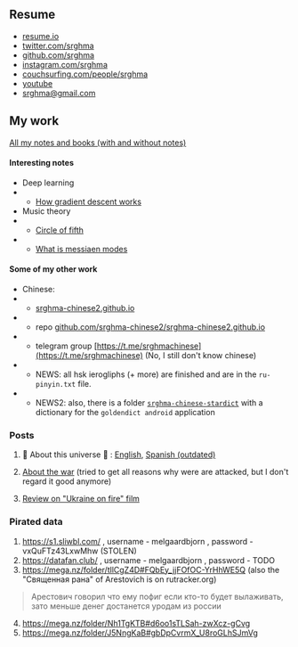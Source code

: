 ## Resume

- [resume.io](https://resume.io/r/gIIVYqKmf)
- [twitter.com/srghma](https://twitter.com/srghma)
- [github.com/srghma](https://github.com/srghma)
- [instagram.com/srghma](https://instagram.com/srghma)
- [couchsurfing.com/people/srghma](https://www.couchsurfing.com/people/srghma)
- [youtube](https://m.youtube.com/channel/UCeXBynq0xehRgm5ECkr9p2A)
- [srghma@gmail.com](mailto:srghma@gmail.com)

## My work

[All my notes and books (with and without notes)](https://drive.google.com/drive/folders/19N_sjpt1kCzW9cgJItEoZgfgm6YOOJtn?usp=sharing)

#### Interesting notes

- Deep learning
- - [How gradient descent works](https://drive.google.com/file/d/1FnQHjw-vt09uQuk36uQReiS5a72hr6ae/view?usp=sharing)
- Music theory
- - [Circle of fifth](https://drive.google.com/file/d/1jGN2_w7B6-J-iy_kd_k2yMyTkqhnpxfd/view?usp=sharing)
- - [What is messiaen modes](https://drive.google.com/file/d/1j8ejOJb0XeB_UPhBockxhGeHObnP4OIz/view?usp=sharing)

#### Some of my other work

- Chinese:
- - [srghma-chinese2.github.io](https://srghma-chinese2.github.io)
- - repo [github.com/srghma-chinese2/srghma-chinese2.github.io](https://github.com/srghma-chinese2/srghma-chinese2.github.io)
- - telegram group [https://t.me/srghmachinese](https://t.me/srghmachinese) (No, I still don't know chinese)
- - NEWS: all hsk ierogliphs (+ more) are finished and are in the `ru-pinyin.txt` file.
- - NEWS2: also, there is a folder [`srghma-chinese-stardict`](https://mega.nz/folder/Nh1TgKTB#d6oo1sTLSah-zwXcz-gCvg/folder/J8slURpA) with a dictionary for the `goldendict android` application

### Posts


1. 🔴 About this universe 🔴 : [English](https://srghma.github.io/posts/universe), [Spanish (outdated)](https://srghma.github.io/posts/universe-spanish)

2. [About the war](https://srghma.github.io/posts/war) (tried to get all reasons why were are attacked, but I don't regard it good anymore)

3. [Review on "Ukraine on fire" film](https://srghma.github.io/posts/ukraine-on-fire)


### Pirated data

1. https://s1.sliwbl.com/ , username - melgaardbjorn , password - vxQuFTz43LxwMhw (STOLEN)
2. https://datafan.club/ , username - melgaardbjorn , password - TODO
3. https://mega.nz/folder/tllCgZ4D#FQbEy_jjFOfOC-YrHhWE5Q (also the "Священная рана" of Arestovich is on rutracker.org)

> Арестович говорил что ему пофиг если кто-то будет вылаживать, зато меньше денег достанется уродам из россии

4. https://mega.nz/folder/Nh1TgKTB#d6oo1sTLSah-zwXcz-gCvg
5. https://mega.nz/folder/J5NngKaB#gbDpCvrmX_U8roGLhSJmVg
